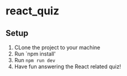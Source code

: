 # react_quiz

## Setup
1. CLone the project to your machine
2. Run `npm install'
3. Run `npm run dev`
4. Have fun answering the React related quiz!
